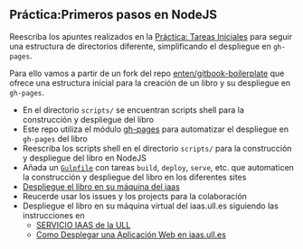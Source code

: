 ## Práctica:Primeros pasos en NodeJS  

Reescriba los apuntes realizados en la [Práctica: Tareas Iniciales](practicas/practicatareasiniciales.md)
para seguir una estructura de directorios diferente, simplificando el despliegue en `gh-pages`.

Para ello vamos a partir de un fork del repo [enten/gitbook-boilerplate](https://github.com/enten/gitbook-boilerplate) que ofrece una estructura inicial para la creación de un libro y su despliegue en `gh-pages`.
  * En el directorio `scripts/` se encuentran scripts shell para la construcción y despliegue del libro
  * Este repo utiliza el módulo [gh-pages](https://www.npmjs.com/package/gh-pages) para automatizar el despliegue en `gh-pages` del libro
  * Reescriba los scripts shell en el directorio `scripts/` para la  construcción y despliegue del libro en NodeJS
  * Añada un [`Gulpfile`](https://github.com/gulpjs/gulp) con tareas `build`, `deploy`, `serve`, etc. que automaticen la construcción y despliegue del libro en los diferentes sites
  * [Despliegue el libro en su máquina del iaas](../recursos/iaas.md)
  * Reucerde usar los issues y los projects para la colaboración 
  * Despliegue el libro en su máquina virtual del iaas.ull.es siguiendo las instrucciones en 
    - [SERVICIO IAAS de la ULL](https://crguezl.github.io/ull-esit-1617/recursos/iaas.html)
    - [Como Desplegar una Aplicación Web en iaas.ull.es](https://github.com/SYTW/iaas-ull-es)
